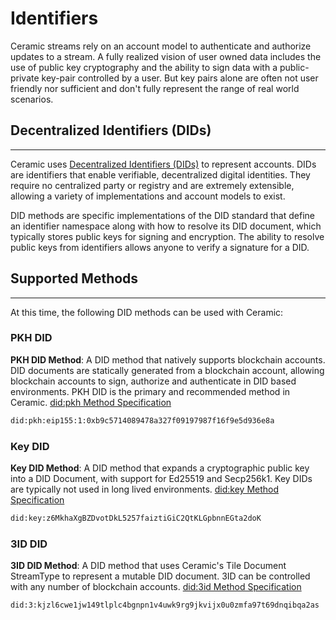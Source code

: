 # Identifiers

Ceramic streams rely on an account model to authenticate and authorize updates to a stream. A fully realized vision of user owned data includes the use of public key cryptography and the ability to sign data with a public-private key-pair controlled by a user. But key pairs alone are often not user friendly nor sufficient and don't fully represent the range of real world scenarios. 

## Decentralized Identifiers (DIDs)

---

Ceramic uses [Decentralized Identifiers (DIDs)](https://w3c.github.io/did-core/) to represent accounts. DIDs are identifiers that enable verifiable, decentralized digital identities. They require no centralized party or registry and are extremely extensible, allowing a variety of implementations and account models to exist. 

DID methods are specific implementations of the DID standard that define an identifier namespace along with how to resolve its DID document, which typically stores public keys for signing and encryption. The ability to resolve public keys from identifiers allows anyone to verify a signature for a DID. 

## Supported Methods

---

At this time, the following DID methods can be used with Ceramic: 

### PKH DID

**PKH DID Method**: A DID method that natively supports blockchain accounts. DID documents are statically generated from a blockchain account, allowing blockchain accounts to sign, authorize and authenticate in DID based environments. PKH DID is the primary and recommended method in Ceramic. [did:pkh Method Specification](https://github.com/w3c-ccg/did-pkh/blob/main/did-pkh-method-draft.md)

```html
did:pkh:eip155:1:0xb9c5714089478a327f09197987f16f9e5d936e8a
```

### Key DID

**Key DID Method**: A DID method that expands a cryptographic public key into a DID Document, with support for Ed25519 and Secp256k1. Key DIDs are typically not used in long lived environments. [did:key Method Specification](https://w3c-ccg.github.io/did-method-key/)

```html
did:key:z6MkhaXgBZDvotDkL5257faiztiGiC2QtKLGpbnnEGta2doK
```

### 3ID DID

**3ID DID Method**: A DID method that uses Ceramic's Tile Document StreamType to represent a mutable DID document. 3ID can be controlled with any number of blockchain accounts. [did:3id Method Specification](https://github.com/ceramicnetwork/CIP/blob/main/CIPs/CIP-79/CIP-79.md)

```html
did:3:kjzl6cwe1jw149tlplc4bgnpn1v4uwk9rg9jkvijx0u0zmfa97t69dnqibqa2as
```